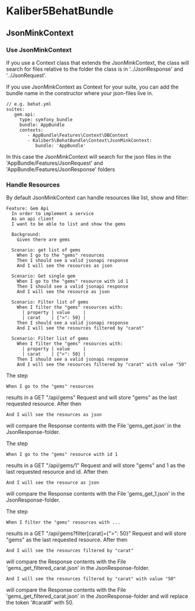 Kaliber5BehatBundle
===================

JsonMinkContext
---------------
### Use JsonMinkContext

If you use a Context class that extends the JsonMinkContext, the class will search for files relative to the folder the class is in '../JsonResponse' and '../JsonRequest'.
 
If you use JsonMinkContext as Context for your suite, you can add the bundle name in the constructor where your json-files live in.


    // e.g. behat.yml 
    suites:
       gem.api:
         type: symfony_bundle
         bundle: AppBundle
         contexts:
            - AppBundle\Features\Context\DBContext
            - Kaliber5\BehatBundle\Context\JsonMinkContext:
               bundle: 'AppBundle'

In this case the JsonMinkContext will search for the json files in the 'AppBundle/Features/JsonRequest' and 'AppBundle/Features/JsonResponse' folders


### Handle Resources

By default JsonMinkContext can handle resources like list, show and filter:

    Feature: Gem Api
      In order to implement a service
      As an api client
      I want to be able to list and show the gems
    
      Background:
        Given there are gems         
    
      Scenario: get list of gems
        When I go to the "gems" resources
        Then I should see a valid jsonapi response
        And I will see the resources as json
        
      Scenario: Get single gem
        When I go to the "gems" resource with id 1
        Then I should see a valid jsonapi response
        And I will see the resource as json         
        
      Scenario: Filter list of gems
        When I filter the "gems" resources with:
          | property | value     |
          | carat    | {">": 50} |
        Then I should see a valid jsonapi response
        And I will see the resources filtered by "carat"
        
      Scenario: Filter list of gems
        When I filter the "gems" resources with:
          | property | value     |
          | carat    | {">": 50} |
        Then I should see a valid jsonapi response
        And I will see the resources filtered by "carat" with value "50"

     
The step

    When I go to the "gems" resources
    
results in a GET "/api/gems" Request and will store "gems" as the last requested resource. After then
 
    And I will see the resources as json

will compare the Response contents with the File 'gems_get.json' in the JsonResponse-folder.


The step

    When I go to the "gems" resource with id 1
    
results in a GET "/api/gems/1" Request and will store "gems" and 1 as the last requested resource and id. After then
 
    And I will see the resource as json

will compare the Response contents with the File 'gems_get_1.json' in the JsonResponse-folder.

The step

    When I filter the "gems" resources with ...
    
results in a GET "/api/gems?filter[carat]={">": 50}" Request and will store "gems" as the last requested resource. After then
 
    And I will see the resources filtered by "carat"

will compare the Response contents with the File 'gems_get_filtered_carat.json' in the JsonResponse-folder.

    And I will see the resources filtered by "carat" with value "50"

will compare the Response contents with the File 'gems_get_filtered_carat.json' in the JsonResponse-folder and will replace the token '#carat#' with 50.

